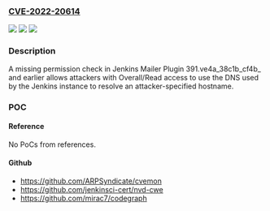 ### [CVE-2022-20614](https://cve.mitre.org/cgi-bin/cvename.cgi?name=CVE-2022-20614)
![](https://img.shields.io/static/v1?label=Product&message=Jenkins%20Mailer%20Plugin&color=blue)
![](https://img.shields.io/static/v1?label=Version&message=!%201.34.2%20&color=brighgreen)
![](https://img.shields.io/static/v1?label=Vulnerability&message=CWE-862%3A%20Missing%20Authorization&color=brighgreen)

### Description

A missing permission check in Jenkins Mailer Plugin 391.ve4a_38c1b_cf4b_ and earlier allows attackers with Overall/Read access to use the DNS used by the Jenkins instance to resolve an attacker-specified hostname.

### POC

#### Reference
No PoCs from references.

#### Github
- https://github.com/ARPSyndicate/cvemon
- https://github.com/jenkinsci-cert/nvd-cwe
- https://github.com/mirac7/codegraph

